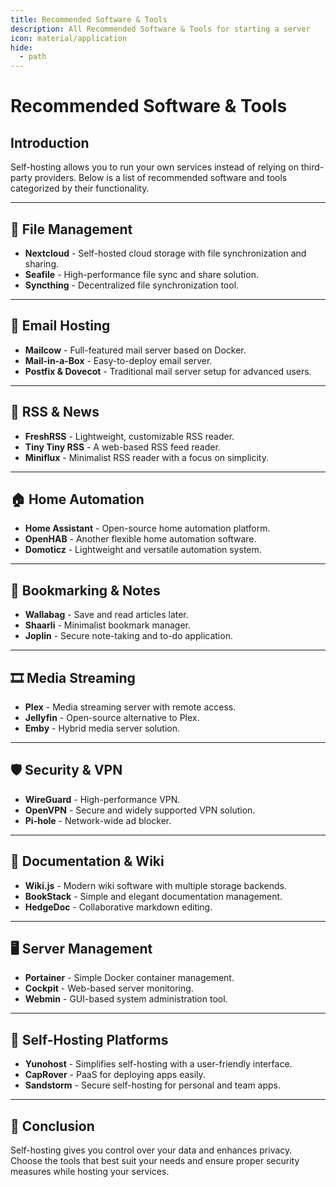 ```yaml
---
title: Recommended Software & Tools
description: All Recommended Software & Tools for starting a server
icon: material/application
hide:
  - path
---
```



# Recommended Software & Tools

## Introduction
Self-hosting allows you to run your own services instead of relying on third-party providers. Below is a list of recommended software and tools categorized by their functionality.

---

## 📂 File Management
- **Nextcloud** - Self-hosted cloud storage with file synchronization and sharing.
- **Seafile** - High-performance file sync and share solution.
- **Syncthing** - Decentralized file synchronization tool.

---

## 📧 Email Hosting
- **Mailcow** - Full-featured mail server based on Docker.
- **Mail-in-a-Box** - Easy-to-deploy email server.
- **Postfix & Dovecot** - Traditional mail server setup for advanced users.

---

## 📰 RSS & News
- **FreshRSS** - Lightweight, customizable RSS reader.
- **Tiny Tiny RSS** - A web-based RSS feed reader.
- **Miniflux** - Minimalist RSS reader with a focus on simplicity.

---

## 🏠 Home Automation
- **Home Assistant** - Open-source home automation platform.
- **OpenHAB** - Another flexible home automation software.
- **Domoticz** - Lightweight and versatile automation system.

---

## 📑 Bookmarking & Notes
- **Wallabag** - Save and read articles later.
- **Shaarli** - Minimalist bookmark manager.
- **Joplin** - Secure note-taking and to-do application.

---

## 🎞️ Media Streaming
- **Plex** - Media streaming server with remote access.
- **Jellyfin** - Open-source alternative to Plex.
- **Emby** - Hybrid media server solution.

---

## 🛡️ Security & VPN
- **WireGuard** - High-performance VPN.
- **OpenVPN** - Secure and widely supported VPN solution.
- **Pi-hole** - Network-wide ad blocker.

---

## 📜 Documentation & Wiki
- **Wiki.js** - Modern wiki software with multiple storage backends.
- **BookStack** - Simple and elegant documentation management.
- **HedgeDoc** - Collaborative markdown editing.

---

## 🖥️ Server Management
- **Portainer** - Simple Docker container management.
- **Cockpit** - Web-based server monitoring.
- **Webmin** - GUI-based system administration tool.

---

## 📡 Self-Hosting Platforms
- **Yunohost** - Simplifies self-hosting with a user-friendly interface.
- **CapRover** - PaaS for deploying apps easily.
- **Sandstorm** - Secure self-hosting for personal and team apps.

---

## 📝 Conclusion
Self-hosting gives you control over your data and enhances privacy. Choose the tools that best suit your needs and ensure proper security measures while hosting your services.
